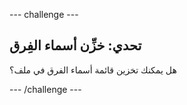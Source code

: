 \--- challenge \---

## تحدي: خزِّن أسماء الفِرق

هل يمكنك تخزين قائمة أسماء الفرق في ملف؟

\--- /challenge \---